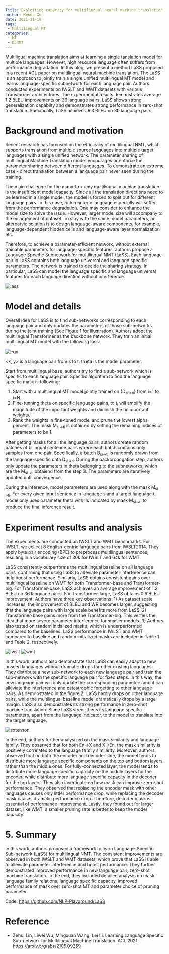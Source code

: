 ```yaml
---
Title: Exploiting capacity for multilingual neural machine translation 
author: Wenda Xu
date: 2021-11-19
tags:
 - Multilingual MT
categories:
 - MT
 - DL4MT
---
```



Multiligual machine translation aims at learning a single tanslation model for multiple languages. However, high resource language often suffers from performance degradation. 
In this blog, we present a  method  LaSS proposed in a recent ACL paper on multilingual neural machine translation. 
The LaSS is an approach to jointly train a single unified multilingual MT model and learns language-specific subnetwork for each language pair. Authors conducted experiments on IWSLT and WMT datasets with various Transformer architectures. The experimental results demonstrates average 1.2 BLEU improvements on 36 language pairs. LaSS shows strong generalization capabilty and demonstrates strong performance in zero-shot translation. Specifically, LaSS achieves 8.3 BLEU on 30 language pairs.

<!-- more -->

# Background and motivation
Recent research has forcused on the efficicacy of multilingual NMT, which supports translation from multiple source languages into multiple target languages with a single unified network. The parameter sharing of multilingual Machine Translation model encourages or enforce the parameter sharing between different languages. To demonstrate an extreme case - direct translation between a language pair never seen during the training.

The main challenge for the many-to-many multilingual machine translation is the insufficient model capacity. Since all the translation directions need to be learned in a single model, the model is forced to split out for different language pairs. In this case, rich resource language especially will suffer from the performance degradation. One may consider to enhance the model size to solve the issue. However, larger model size will accompany to the enlargement of dataset. To stay with the same model parameters, an alternatvie solution is to design language-aware components, for example, language-dependent hidden cells and language-aware layer normalization etc. 

Therefore, to achieve a parameter-efficient network, without external trainable parameters for language-specific features, authors propose a Language Specific Subnetwork for multilingual NMT (LaSS). Each language pair in LaSS contains both language universal and language specific parameters. The network is trained to decide the sharing strategy. In particular, LaSS can model the language specific and language universal features for each language direction without interference.  

![lass](./lass.png)

# Model and details
Overall idea for LaSS is to find sub-networks corresponding to each language pair and only updates the parameters of those sub-networks during the joint training (See Figure 1 for illustration). 
Authors adopt the multilingual Transformer as the backbone network. They train an initial multilingual MT model with the following loss:

![eqn](./eqn.png)


<x, y> is a language pair from s to t. theta is the model parameter. 

Start from multilingual base, authors try to find a sub-network which is specific to each language pair. Specific algorithm to find the language specific mask is following:

1. Start with a multilingual MT model jointly trained on {D<sub>si->ti</sub>} from i=1 to i=N.
2. Fine-tunning theta on specific language pair s<sub>i</sub> to t<sub>i</sub> will amplify the magnitude of the important weights and diminish the unimportant weights.
3. Rank the weights in fine-tuned model and prune the lowest alpha percent. The mask M<sub>si->ti</sub> is obtained by setting the remaining indices of parameters to be 1.

After getting masks for all the language pairs, authors create random batches of bilingual sentence pairs where each batch contains only samples from one pair. Specifically, a batch B<sub>si->ti</sub> is randomly drawn from the language-specific data D<sub>si->ti</sub>. During the backpropogation step, authors only update the parameters in theta belonging to the subnetworks, which are the M<sub>si->ti</sub> obtaiend from the step 3. The parameters are iteratively updated until convergence. 

During the inference, model parameters are used along with the mask M<sub>si->ti</sub>. For every given input sentence in language s and a target language t, model only uses parameter theta with 1s indicated by mask M<sub>si->ti</sub> to produce the final inference result. 

# Experiment results and analysis
The experiments are conducted on IWSLT and WMT benchmarks. For IWSLT, we collect 8 English-centric language pairs from IWSLT2014. They apply byte pair encoding (BPE) to preprocess multilingual sentences, resulting in a vocabulary size of 30k for IWSLT and 64k for WMT. 

LaSS consistently outperforms the multilingual baseline on all language pairs, confirming that using LaSS to alleviate parameter interference can help boost performance. Similarly, LaSS obtains consistent gains over multilingual baseline on WMT for both Transformer-base and Transformer-big. For Transformer-base, LaSS achieves an average improvement of 1.2 BLEU on 36 language pairs. For Transformer-large, LaSS obtains 0.6 BLEU improvement. Authors have three key observations: 1) As dataset scale increases, the improvement of BLEU and WR becomes larger, suggesting that the language pairs with large scale benefits more from LaSS. 2)  Transformer-base gains more from the Transformer-big. This verfies the idea that more severe parameter interference for smaller models. 3) Authors also tested on random initialized masks, which is underperformed compared to the baselines. LaSS performance in IWLST and WMT compared to baseline and random initialized masks are included in Table 1 and Table 2, respectively.

![iwslt](./iwslt.png)
![wmt](./wmt.png)

In this work, authors also demonstrate that LaSS can easily adapt to new unseen languages without dramatic drops for other existing languages. They distribute a new sub-network to each new language pair and train the sub-network with the specific language pair for fixed steps. In this way, the new language pair will only update the corresponding parameters and it can alleviate the interference and catastrophic forgetting to other language pairs. As demonstrated in the figure 2, LaSS hardly drops on other language pairs, while the multilingual baseline model dramatically drops by a large margin. LaSS also demonstrates its strong performance in zero-shot machine translation. Since LaSS strengthens its language specific parameters, apart from the language indicator, to the model to translate into the target language. 

![extenson](./extenson.png)

In the end, authors further analysized on the mask similarity and language family. They observed that for both En->X and X->En, the mask similarity is positively correlated to the language family similarity. Moreover, authors observed that on both the encoder and decoder side, the model tends to distribute more language specific components on the top and bottom layers rather than the middle ones. For fully-connected layer, the model tends to distribute more language specific capacity on the middle layers for the encoder,
while distribute more language specific capacity in the decoder for the top layers. They also invertigate on how mask can improve zero-shot performance. They observed that replacing the encoder mask with other languages causes only littler performance drop, while replacing the decoder mask causes dramatic performance drop. Therefore, decoder mask is essential of performance improvement. Lastly, they found out for larger dataset, like WMT, a smaller pruning rate is better to keep the model capacity.

# 5. Summary
In this work, authors proposed a framework to learn Language-Specific Sub-network (LaSS) for multilingual NMT. The consistent improvements are observed in both IWSLT and WMT datasets, which prove that LaSS is able to alleviate parameter interference and boost performance. They further demonstrated improved performance in new language pair, zero-shot machine translation. In the end, they included detailed analysis on mask-language family relations, language specific capacity, improved performance of mask over zero-shot MT and parameter choice of pruning parameter.   

Code: <https://github.com/NLP-Playground/LaSS>

# Reference
- Zehui Lin, Liwei Wu, Mingxuan Wang, Lei Li. Learning Language Specific Sub-network for Multilingual Machine Translation. ACL 2021. <https://arxiv.org/abs/2105.09259>


